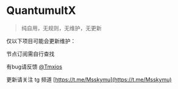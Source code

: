 # QuantumultX

> 纯自用，无规则，无维护，无更新

仅以下项目可能会更新维护：

节点订阅需自行查找

有bug请反馈 [@Tmxios](https://t.me/Tmxios)

更新请关注 tg 频道 [https://t.me/Msskymu](https://t.me/Msskymu)
